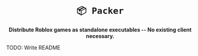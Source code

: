 <!-- Allow this file to not have a first line heading -->
<!-- markdownlint-disable-file MD041 no-emphasis-as-heading -->

<!-- inline html -->
<!-- markdownlint-disable-file MD033 -->

<div align="center">

# `📦 Packer`

**Distribute Roblox games as standalone executables -- No existing client necessary.**

</div>

TODO: Write README
